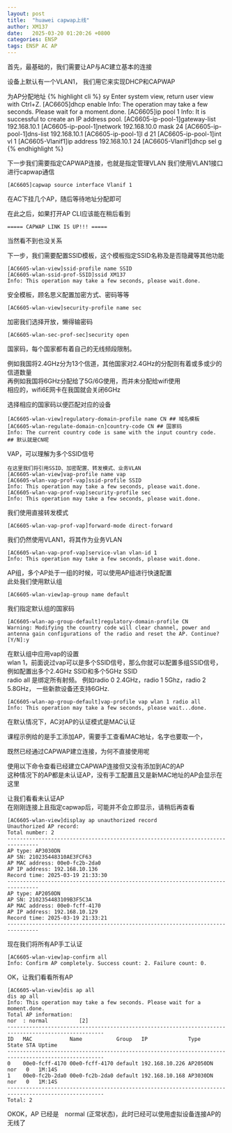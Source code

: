 ```yaml
---
layout: post
title:  "huawei capwap上线"
author: XM137
date:   2025-03-20 01:20:26 +0800
categories: ENSP
tags: ENSP AC AP
---
```




首先，最基础的，我们需要让AP与AC建立基本的连接

设备上默认有一个VLAN1，
我们用它来实现DHCP和CAPWAP


为AP分配地址
{% highlight cli %}
<AC6605>sy
Enter system view, return user view with Ctrl+Z.
[AC6605]dhcp enable 
Info: The operation may take a few seconds. Please wait for a moment.done.
[AC6605]ip pool 1
Info: It is successful to create an IP address pool.
[AC6605-ip-pool-1]gateway-list 192.168.10.1
[AC6605-ip-pool-1]network 192.168.10.0 mask 24
[AC6605-ip-pool-1]dns-list 192.168.10.1
[AC6605-ip-pool-1]l d 21
[AC6605-ip-pool-1]int vl 1
[AC6605-Vlanif1]ip address 192.168.10.1 24
[AC6605-Vlanif1]dhcp sel g
{% endhighlight %}

下一步我们需要指定CAPWAP连接，也就是指定管理VLAN
我们使用VLAN1接口进行capwap通信
```CLI
[AC6605]capwap source interface Vlanif 1
```

在AC下挂几个AP，随后等待地址分配即可

在此之后，如果打开AP CLI应该能在稍后看到
```CLI
===== CAPWAP LINK IS UP!!! =====
```
当然看不到也没关系

下一步，我们需要配置SSID模板，这个模板指定SSID名称及是否隐藏等其他功能
```CLI
[AC6605-wlan-view]ssid-profile name SSID
[AC6605-wlan-ssid-prof-SSID]ssid XM137
Info: This operation may take a few seconds, please wait.done.
```

安全模板，顾名思义配置加密方式、密码等等
```CLI
[AC6605-wlan-view]security-profile name sec
```
加密我们选择开放，懒得输密码
```CLI
[AC6605-wlan-sec-prof-sec]security open 
```

国家码，每个国家都有着自己的无线频段限制。

例如我国将2.4GHz分为13个信道，其他国家对2.4GHz的分配则有着或多或少的信道数量<br>
再例如我国将6GHz分配给了5G/6G使用，而并未分配给wifi使用<br>
相应的，wifi6E网卡在我国就会关闭6GHz

选择相应的国家码以便匹配对应的设备
```CLI
[AC6605-wlan-view]regulatory-domain-profile name CN ## 域名模板
[AC6605-wlan-regulate-domain-cn]country-code CN ## 国家码
Info: The current country code is same with the input country code.
## 默认就是CN呢
```

VAP，可以理解为多个SSID信号<br>
```CLI
在这里我们将引用SSID、加密配置、转发模式、业务VLAN
[AC6605-wlan-view]vap-profile name vap
[AC6605-wlan-vap-prof-vap]ssid-profile SSID
Info: This operation may take a few seconds, please wait.done.
[AC6605-wlan-vap-prof-vap]security-profile sec
Info: This operation may take a few seconds, please wait.done.
```

我们使用直接转发模式
```CLI
[AC6605-wlan-vap-prof-vap]forward-mode direct-forward
```
我们仍然使用VLAN1，将其作为业务VLAN
```CLI
[AC6605-wlan-vap-prof-vap]service-vlan vlan-id 1
Info: This operation may take a few seconds, please wait.done.
```

AP组，多个AP处于一组的时候，可以使用AP组进行快速配置<br>
此处我们使用默认组
```CLI
[AC6605-wlan-view]ap-group name default
```

我们指定默认组的国家码
```CLI
[AC6605-wlan-ap-group-default]regulatory-domain-profile CN
Warning: Modifying the country code will clear channel, power and antenna gain configurations of the radio and reset the AP. Continue?[Y/N]:y
```

在默认组中应用vap的设置<br>
wlan 1，前面说过vap可以是多个SSID信号，那么你就可以配置多组SSID信号，
例如配置出多个2.4GHz SSID和多个5GHz SSID<br>
radio all 是绑定所有射频。
例如radio 0 2.4GHz，radio 1 5Ghz，radio 2 5.8GHz，
一些新款设备还支持6GHz.
```CLI
[AC6605-wlan-ap-group-default]vap-profile vap wlan 1 radio all 
Info: This operation may take a few seconds, please wait...done.
```


在默认情况下，AC对AP的认证模式是MAC认证

课程示例给的是手工添加AP，需要手工查看MAC地址，名字也要取一个，

既然已经通过CAPWAP建立连接，为何不直接使用呢

使用以下命令查看已经建立CAPWAP连接但又没有添加到AC的AP<br>
这种情况下的AP都是未认证AP，没有手工配置且又是新MAC地址的AP会显示在这里

让我们看看未认证AP<br>
在刚刚连接上且指定capwap后，可能并不会立即显示，请稍后再查看
```CLI
[AC6605-wlan-view]display ap unauthorized record
Unauthorized AP record:
Total number: 2
--------------------------------------------------------------------------------
AP type: AP3030DN
AP SN: 210235448310AE3FCF63
AP MAC address: 00e0-fc2b-2da0
AP IP address: 192.168.10.136
Record time: 2025-03-19 21:33:30
--------------------------------------------------------------------------------
AP type: AP2050DN
AP SN: 2102354483109B3F5C3A
AP MAC address: 00e0-fcff-4170
AP IP address: 192.168.10.129
Record time: 2025-03-19 21:33:21
--------------------------------------------------------------------------------
```


现在我们将所有AP手工认证
```CLI
[AC6605-wlan-view]ap-confirm all
Info: Confirm AP completely. Success count: 2. Failure count: 0.
```
OK，让我们看看所有AP
```CLI
[AC6605-wlan-view]dis ap all
dis ap all
Info: This operation may take a few seconds. Please wait for a moment.done.
Total AP information:
nor  : normal          [2]
-----------------------------------------------------------------------------------------------------
ID   MAC            Name           Group   IP             Type            State STA Uptime
-----------------------------------------------------------------------------------------------------
0    00e0-fcff-4170 00e0-fcff-4170 default 192.168.10.226 AP2050DN        nor   0   1M:14S
1    00e0-fc2b-2da0 00e0-fc2b-2da0 default 192.168.10.168 AP3030DN        nor   0   1M:14S
-----------------------------------------------------------------------------------------------------
Total: 2
```

OKOK，AP 已经是　normal (正常状态)，此时已经可以使用虚拟设备连接AP的无线了
